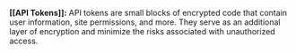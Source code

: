 **[[API Tokens]]:** API tokens are small blocks of encrypted code that contain user information, site permissions, and more. They serve as an additional layer of encryption and minimize the risks associated with unauthorized access.